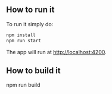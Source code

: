 ## How to run it

To run it simply do:

```bash
npm install
npm run start
```

The app will run at [http://localhost:4200](http://localhost:4200).

## How to build it

npm run build
